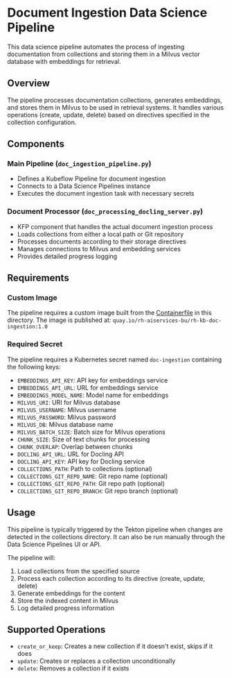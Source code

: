 # Document Ingestion Data Science Pipeline

This data science pipeline automates the process of ingesting documentation from collections and storing them in a Milvus vector database with embeddings for retrieval.

## Overview

The pipeline processes documentation collections, generates embeddings, and stores them in Milvus to be used in retrieval systems. It handles various operations (create, update, delete) based on directives specified in the collection configuration.

## Components

### Main Pipeline (`doc_ingestion_pipeline.py`)
- Defines a Kubeflow Pipeline for document ingestion
- Connects to a Data Science Pipelines instance
- Executes the document ingestion task with necessary secrets

### Document Processor (`doc_processing_docling_server.py`)
- KFP component that handles the actual document ingestion process
- Loads collections from either a local path or Git repository
- Processes documents according to their storage directives
- Manages connections to Milvus and embedding services
- Provides detailed progress logging

## Requirements

### Custom Image
The pipeline requires a custom image built from the [Containerfile](./Containerfile) in this directory. The image is published at: `quay.io/rh-aiservices-bu/rh-kb-doc-ingestion:1.0`

### Required Secret
The pipeline requires a Kubernetes secret named `doc-ingestion` containing the following keys:
- `EMBEDDINGS_API_KEY`: API key for embeddings service
- `EMBEDDINGS_API_URL`: URL for embeddings service
- `EMBEDDINGS_MODEL_NAME`: Model name for embeddings
- `MILVUS_URI`: URI for Milvus database
- `MILVUS_USERNAME`: Milvus username
- `MILVUS_PASSWORD`: Milvus password
- `MILVUS_DB`: Milvus database name
- `MILVUS_BATCH_SIZE`: Batch size for Milvus operations
- `CHUNK_SIZE`: Size of text chunks for processing
- `CHUNK_OVERLAP`: Overlap between chunks
- `DOCLING_API_URL`: URL for Docling API
- `DOCLING_API_KEY`: API key for Docling service
- `COLLECTIONS_PATH`: Path to collections (optional)
- `COLLECTIONS_GIT_REPO_NAME`: Git repo name (optional)
- `COLLECTIONS_GIT_REPO_PATH`: Git repo path (optional)
- `COLLECTIONS_GIT_REPO_BRANCH`: Git repo branch (optional)

## Usage

This pipeline is typically triggered by the Tekton pipeline when changes are detected in the collections directory. It can also be run manually through the Data Science Pipelines UI or API.

The pipeline will:
1. Load collections from the specified source
2. Process each collection according to its directive (create, update, delete)
3. Generate embeddings for the content
4. Store the indexed content in Milvus
5. Log detailed progress information

## Supported Operations

- `create_or_keep`: Creates a new collection if it doesn't exist, skips if it does
- `update`: Creates or replaces a collection unconditionally
- `delete`: Removes a collection if it exists